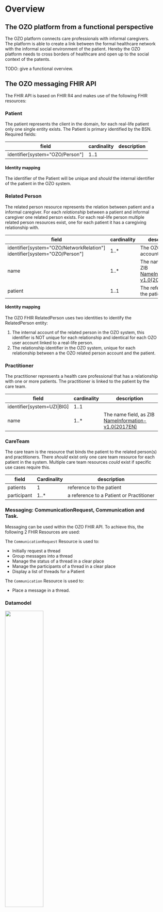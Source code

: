 # Overview

## The OZO platform from a functional perspective

The OZO platform connects care professionals with informal caregivers. The platform is able to create a link between the
formal healthcare network with the informal social environment of the patient. Hereby the OZO platform needs to cross
borders of healthcare and open up to the social context of the patents.

TODO: give a functional overview.

## The OZO messaging FHIR API

The FHIR API is based on FHIR R4 and makes use of the following FHIR resources:

### Patient

The patient represents the client in the domain, for each real-life patient only one single entity exists. The Patient
is primary identified by the BSN. Required fields:

| field                           | cardinality | description |
|---------------------------------|-------------|-------------|
| identifier[system="OZO/Person"] | 1..1        |             |

#### Identity mapping

The identifier of the Patient will be unique and _should_ the internal identifier of the patient in the OZO system.

### Related Person

The related person resource represents the relation between patient and a informal caregiver. For each _relationship_
between a patient and informal caregiver one related person exists. For each real-life person multiple related person
resources exist, one for each patient it has a caregiving relationship with.

| field                                                                    | cardinality | description                                                                                              |
|--------------------------------------------------------------------------|-------------|----------------------------------------------------------------------------------------------------------|
| identifier[system="OZO/NetworkRelation"] identifier[system="OZO/Person"] | 1..*        | The OZO assigned account id                                                                              |
| name                                                                     | 1..*        | The name field, as ZIB [NameInformation-v1.0(2017EN)](https://zibs.nl/wiki/NameInformation-v1.0(2017EN)) |
| patient                                                                  | 1..1        | The reference to the patient                                                                             | 

#### Identity mapping

The OZO FHIR RelatedPerson uses two identities to identify the RelatedPerson entity:

1. The internal account of the related person in the OZO system, this identifier is NOT unique for each relationship and
   identical for each OZO user account linked to a real-life person.
2. The relationship identifier in the OZO system, unique for each relationship between a the OZO related person account
   and the patient.

### Practitioner

The practitioner represents a health care professional that has a relationship with one or more patients. The
practitioner is linked to the patient by the care team.

| field                       | cardinality | description                                                                                              |
|-----------------------------|-------------|----------------------------------------------------------------------------------------------------------|
| identifier[system=UZI\|BIG] | 1..1        |                                                                                                          |
| name                        | 1..*        | The name field, as ZIB [NameInformation-v1.0(2017EN)](https://zibs.nl/wiki/NameInformation-v1.0(2017EN)) |

### CareTeam

The care team is the resource that binds the patient to the related person(s) and practitioners. There _should_ exist
only one care team resource for each patient in the system. Multiple care team resources _could_ exist if specific use
cases require this.

| field       | Cardinality | description                              |
|-------------|-------------|------------------------------------------|
| patients    | 1           | reference to the patient                 |
| participant | 1..*        | a reference to a Patient or Practitioner |

### Messaging: CommunicationRequest, Communication and Task.

Messaging can be used within the OZO FHIR API. To achieve this, the following 2 FHIR Resources are used:

The `CommunicationRequest` Resource is used to:

* Initially request a thread
* Group messages into a thread
* Manage the status of a thread in a clear place
* Manage the participants of a thread in a clear place
* Display a list of threads for a Patient

The `Communication` Resource is used to:

* Place a message in a thread.

### Datamodel

<div>
<p><img src="fhir-network.svg" width="50%" style="float: none"/></p>
</div>
